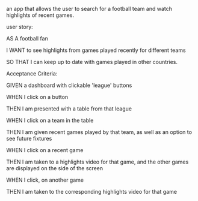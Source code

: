 an app that allows the user to search for a football team and watch highlights of recent games. 

user story: 

AS A football fan

I WANT to see highlights from games played recently for different teams

SO THAT I can keep up to date with games played in other countries. 


Acceptance Criteria:

GIVEN a dashboard with clickable 'league' buttons

WHEN I click on a button

THEN I am presented with a table from that league

WHEN I click on a team in the table

THEN I am given recent games played by that team, as well as an option to see future fixtures

WHEN I click on a recent game

THEN I am taken to a highlights video for that game, and the other games are displayed on the side of the screen

WHEN I click, on another game

THEN I am taken to the corresponding highlights video for that game
